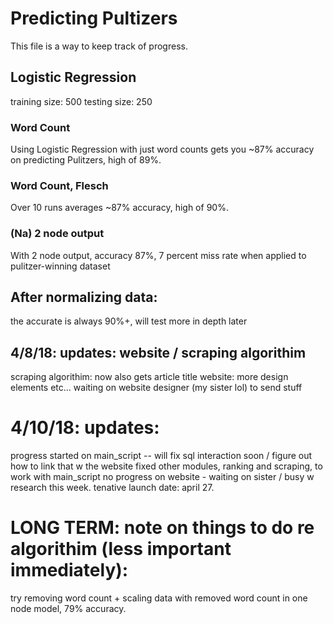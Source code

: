 # Predicting Pultizers
This file is a way to keep track of progress.

## Logistic Regression
training size: 500
testing size: 250

### Word Count
Using Logistic Regression with just word counts gets you ~87% accuracy on predicting Pulitzers, high of 89%.

### Word Count, Flesch
Over 10 runs averages ~87% accuracy, high of 90%.

### (Na) 2 node output 
With 2 node output, accuracy 87%, 7 percent miss rate when applied to pulitzer-winning dataset

## After normalizing data:
the accurate is always 90%+, will test more in depth later

## 4/8/18: updates: website / scraping algorithim 
scraping algorithim: now also gets article title 
website: more design elements etc... waiting on website designer (my sister lol) to send  stuff

# 4/10/18: updates: 
progress started on main_script -- will fix sql interaction soon / figure out how to link that w the website
fixed other modules, ranking and scraping, to work with main_script 
no progress on website - waiting on sister / busy w research this week. 
tenative launch date: april 27. 

# LONG TERM: note on things to do re algorithim (less important immediately): 
try removing word count + scaling data 
with removed word count in one node model, 79% accuracy.

